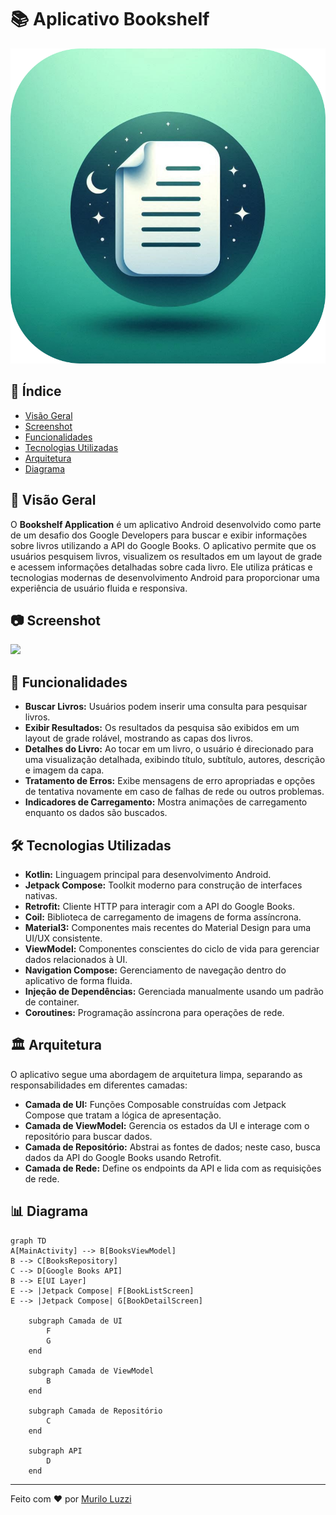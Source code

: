 # 📚 Aplicativo Bookshelf

![Logo do Bookshelf](./app/src/main/res/drawable/logo_bookshelf.png)

## 📑 Índice

- [Visão Geral](#-visão-geral)
- [Screenshot](#-screenshot)
- [Funcionalidades](#-funcionalidades)
- [Tecnologias Utilizadas](#-tecnologias-utilizadas)
- [Arquitetura](#-arquitetura)
- [Diagrama](#-Diagrama)

## 📝 Visão Geral

O **Bookshelf Application** é um aplicativo Android desenvolvido como parte de um desafio dos Google Developers para buscar e exibir informações sobre livros utilizando a API do Google Books. O aplicativo permite que os usuários pesquisem livros, visualizem os resultados em um layout de grade e acessem informações detalhadas sobre cada livro. Ele utiliza práticas e tecnologias modernas de desenvolvimento Android para proporcionar uma experiência de usuário fluida e responsiva.

## 📷 Screenshot

![](./Screenshot.png)

## 🚀 Funcionalidades

- **Buscar Livros:** Usuários podem inserir uma consulta para pesquisar livros.
- **Exibir Resultados:** Os resultados da pesquisa são exibidos em um layout de grade rolável, mostrando as capas dos livros.
- **Detalhes do Livro:** Ao tocar em um livro, o usuário é direcionado para uma visualização detalhada, exibindo título, subtítulo, autores, descrição e imagem da capa.
- **Tratamento de Erros:** Exibe mensagens de erro apropriadas e opções de tentativa novamente em caso de falhas de rede ou outros problemas.
- **Indicadores de Carregamento:** Mostra animações de carregamento enquanto os dados são buscados.

## 🛠️ Tecnologias Utilizadas

- **Kotlin:** Linguagem principal para desenvolvimento Android.
- **Jetpack Compose:** Toolkit moderno para construção de interfaces nativas.
- **Retrofit:** Cliente HTTP para interagir com a API do Google Books.
- **Coil:** Biblioteca de carregamento de imagens de forma assíncrona.
- **Material3:** Componentes mais recentes do Material Design para uma UI/UX consistente.
- **ViewModel:** Componentes conscientes do ciclo de vida para gerenciar dados relacionados à UI.
- **Navigation Compose:** Gerenciamento de navegação dentro do aplicativo de forma fluida.
- **Injeção de Dependências:** Gerenciada manualmente usando um padrão de container.
- **Coroutines:** Programação assíncrona para operações de rede.

## 🏛️ Arquitetura

O aplicativo segue uma abordagem de arquitetura limpa, separando as responsabilidades em diferentes camadas:

- **Camada de UI:** Funções Composable construídas com Jetpack Compose que tratam a lógica de apresentação.
- **Camada de ViewModel:** Gerencia os estados da UI e interage com o repositório para buscar dados.
- **Camada de Repositório:** Abstrai as fontes de dados; neste caso, busca dados da API do Google Books usando Retrofit.
- **Camada de Rede:** Define os endpoints da API e lida com as requisições de rede.

## 📊 Diagrama

```mermaid
graph TD
A[MainActivity] --> B[BooksViewModel]
B --> C[BooksRepository]
C --> D[Google Books API]
B --> E[UI Layer]
E --> |Jetpack Compose| F[BookListScreen]
E --> |Jetpack Compose| G[BookDetailScreen]

    subgraph Camada de UI
        F
        G
    end
    
    subgraph Camada de ViewModel
        B
    end
    
    subgraph Camada de Repositório
        C
    end
    
    subgraph API
        D
    end
```

---

Feito com ❤️ por [Murilo Luzzi](https://github.com/mlzzi)

